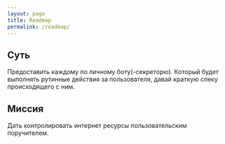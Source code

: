 ```yaml
---
layout: page
title: Roadmap
permalink: /roadmap/
---
```


## Суть
Предоставить каждому по личному боту(-секреторю). Который будет выполнять рутинные действия за пользователя, давай краткую спеку происходящего с ним.

## Миссия
Дать контролировать интернет ресурсы пользовательским поручителем.
